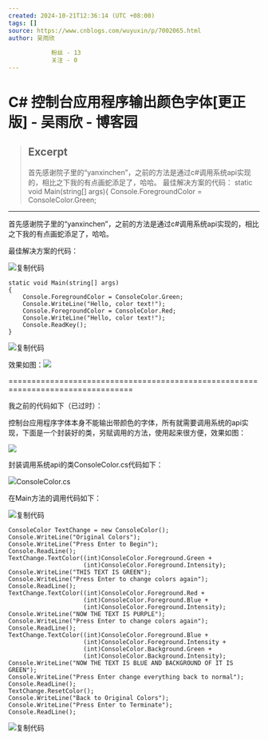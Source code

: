 ```yaml
---
created: 2024-10-21T12:36:14 (UTC +08:00)
tags: []
source: https://www.cnblogs.com/wuyuxin/p/7002065.html
author: 吴雨欣
            
            粉丝 - 13
            关注 - 0
---
```


# C# 控制台应用程序输出颜色字体[更正版] - 吴雨欣 - 博客园

> ## Excerpt
> 首先感谢院子里的“yanxinchen”，之前的方法是通过c#调用系统api实现的，相比之下我的有点画蛇添足了，哈哈。 最佳解决方案的代码： static void Main(string[] args){ Console.ForegroundColor = ConsoleColor.Green;

---
首先感谢院子里的“yanxinchen”，之前的方法是通过c#调用系统api实现的，相比之下我的有点画蛇添足了，哈哈。

最佳解决方案的代码：

![复制代码](https://common.cnblogs.com/images/copycode.gif)

```
static void Main(string[] args)  
{  
    Console.ForegroundColor = ConsoleColor.Green;  
    Console.WriteLine("Hello, color text!");  
    Console.ForegroundColor = ConsoleColor.Red;  
    Console.WriteLine("Hello, color text!");  
    Console.ReadKey();  
}
```

![复制代码](https://common.cnblogs.com/images/copycode.gif)

效果如图：![](https://pic002.cnblogs.com/images/2011/172074/2011092808461044.png)

\=================================================================================

我之前的代码如下（已过时）：

控制台应用程序字体本身不能输出带颜色的字体，所有就需要调用系统的api实现，下面是一个封装好的类，另赋调用的方法，使用起来很方便，效果如图：

![](https://pic002.cnblogs.com/images/2011/172074/2011092718082166.jpg)

封装调用系统api的类ConsoleColor.cs代码如下：

![](https://images.cnblogs.com/OutliningIndicators/ContractedBlock.gif)ConsoleColor.cs

在Main方法的调用代码如下：

![复制代码](https://common.cnblogs.com/images/copycode.gif)

```
ConsoleColor TextChange = new ConsoleColor();  
Console.WriteLine("Original Colors");  
Console.WriteLine("Press Enter to Begin");  
Console.ReadLine();  
TextChange.TextColor((int)ConsoleColor.Foreground.Green +  
                     (int)ConsoleColor.Foreground.Intensity);  
Console.WriteLine("THIS TEXT IS GREEN");  
Console.WriteLine("Press Enter to change colors again");  
Console.ReadLine();  
TextChange.TextColor((int)ConsoleColor.Foreground.Red +  
                     (int)ConsoleColor.Foreground.Blue +  
                     (int)ConsoleColor.Foreground.Intensity);  
Console.WriteLine("NOW THE TEXT IS PURPLE");  
Console.WriteLine("Press Enter to change colors again");  
Console.ReadLine();  
TextChange.TextColor((int)ConsoleColor.Foreground.Blue +  
                     (int)ConsoleColor.Foreground.Intensity +  
                     (int)ConsoleColor.Background.Green +  
                     (int)ConsoleColor.Background.Intensity);  
Console.WriteLine("NOW THE TEXT IS BLUE AND BACKGROUND OF IT IS GREEN");  
Console.WriteLine("Press Enter change everything back to normal");  
Console.ReadLine();  
TextChange.ResetColor();  
Console.WriteLine("Back to Original Colors");  
Console.WriteLine("Press Enter to Terminate");  
Console.ReadLine();
```

![复制代码](https://common.cnblogs.com/images/copycode.gif)
